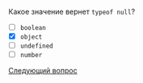 Какое значение вернет `typeof null`?

- [ ] `boolean`
- [x] `object`
- [ ] `undefined`
- [ ] `number`

[Следующий вопрос](./test-2.md)
